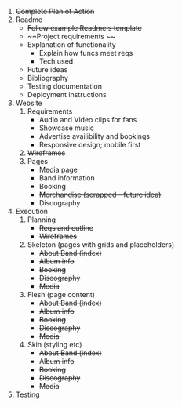 1. ~~Complete Plan of Action~~
2. Readme
    * ~~Follow example Readme's template~~
    * ~~Project requirements  ~~
    * Explanation of functionality
        *  Explain how funcs meet reqs
        *  Tech used
    *  Future ideas
    *  Bibliography
    *  Testing documentation
    *  Deployment instructions
3. Website
    1. Requirements
        * Audio and Video clips for fans
        * Showcase music
        * Advertise availibility and bookings
        * Responsive design; mobile first
    2. ~~Wireframes~~
    3. Pages
        * Media page
        * Band information
        * Booking  
        * ~~Merchandise (scrapped - future idea)~~
        * Discography
4. Execution
    1. Planning
        * ~~Reqs and outline~~
        * ~~Wireframes~~
    2. Skeleton (pages with grids and placeholders)
        * ~~About Band (index)~~
        * ~~Album info~~
        * ~~Booking~~
        * ~~Discography~~
        * ~~Media~~
    3. Flesh (page content)
        * ~~About Band (index)~~
        * ~~Album info~~
        * ~~Booking~~
        * ~~Discography~~
        * ~~Media~~
    4. Skin (styling etc)
        * ~~About Band (index)~~
        * ~~Album info~~
        * ~~Booking~~
        * ~~Discography~~
        * ~~Media~~
5. Testing
